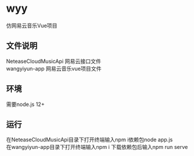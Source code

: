 # wyy
仿网易云音乐Vue项目
## 文件说明
NeteaseCloudMusicApi 网易云接口文件  
wangyiyun-app 网易云音乐vue项目文件
## 环境
需要node.js 12+ 
## 运行
在NeteaseCloudMusicApi目录下打开终端输入npm i依赖包node app.js  
在wangyiyun-app目录下打开终端输入npm i 下载依赖包后输入npm run serve

